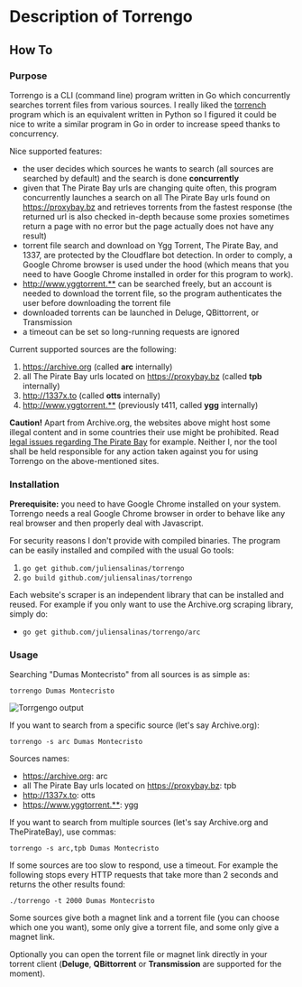 # Description of Torrengo

## How To

### Purpose

Torrengo is a CLI (command line) program written in Go which concurrently searches torrent files from various sources. I really liked the [torrench](https://github.com/kryptxy/torrench) program which is an equivalent written in Python so I figured it could be nice to write a similar program in Go in order to increase speed thanks to concurrency.

Nice supported features:

* the user decides which sources he wants to search (all sources are searched by default) and the search is done **concurrently**
* given that The Pirate Bay urls are changing quite often, this program concurrently launches a search on all The Pirate Bay urls found on <https://proxybay.bz> and retrieves torrents from the fastest response (the returned url is also checked in-depth because some proxies sometimes return a page with no error but the page actually does not have any result)
* torrent file search and download on Ygg Torrent, The Pirate Bay, and 1337, are protected by the Cloudflare bot detection. In order to comply, a Google Chrome browser is used under the hood (which means that you need to have Google Chrome installed in order for this program to work).
* <http://www.yggtorrent.**> can be searched freely, but an account is needed to download the torrent file, so the program authenticates the user before downloading the torrent file
* downloaded torrents can be launched in Deluge, QBittorrent, or Transmission
* a timeout can be set so long-running requests are ignored

Current supported sources are the following:

1. <https://archive.org> (called **arc** internally)
1. all The Pirate Bay urls located on <https://proxybay.bz> (called **tpb** internally)
1. <http://1337x.to> (called **otts** internally)
1. <http://www.yggtorrent.**> (previously t411, called **ygg** internally)

**Caution!** Apart from Archive.org, the websites above might host some illegal content and in some countries their use might be prohibited. Read [legal issues regarding The Pirate Bay](https://en.wikipedia.org/wiki/The_Pirate_Bay#Legal_issues) for example. Neither I, nor the tool shall be held responsible for any action taken against you for using Torrengo on the above-mentioned sites.

### Installation

**Prerequisite:** you need to have Google Chrome installed on your system. Torrengo needs a real Google Chrome browser in order to behave like any real browser and then properly deal with Javascript.

For security reasons I don't provide with compiled binaries. The program can be easily installed and compiled with the usual Go tools:

1. `go get github.com/juliensalinas/torrengo`
2. `go build github.com/juliensalinas/torrengo`

Each website's scraper is an independent library that can be installed and reused. For example if you only want to use the Archive.org scraping library, simply do:

* `go get github.com/juliensalinas/torrengo/arc`

### Usage

Searching "Dumas Montecristo" from all sources is as simple as:

`torrengo Dumas Montecristo`

![Torrgengo output](https://juliensalinas.com/en/images/torrengo-example_201809171014.png)

If you want to search from a specific source (let's say Archive.org):

`torrengo -s arc Dumas Montecristo`

Sources names:

* <https://archive.org>: arc
* all The Pirate Bay urls located on <https://proxybay.bz>: tpb
* <http://1337x.to>: otts
* <https://www.yggtorrent.**>: ygg

If you want to search from multiple sources (let's say Archive.org and ThePirateBay), use commas:

`torrengo -s arc,tpb Dumas Montecristo`

If some sources are too slow to respond, use a timeout. For example the following stops every HTTP requests that take more than 2 seconds and returns the other results found:

`./torrengo -t 2000 Dumas Montecristo`

Some sources give both a magnet link and a torrent file (you can choose which one you want), some only give a torrent file, and some only give a magnet link.

Optionally you can open the torrent file or magnet link directly in your torrent client (**Deluge**, **QBittorrent** or **Transmission** are supported for the moment).
